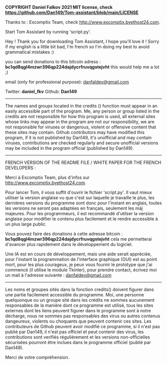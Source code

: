 **COPYRIGHT Daniel Falkov 2021 MIT license, check https://github.com/Dan149/Tom-assistant/blob/main/LICENSE**

Thanks to : Excomptix Team, check http://www.excomptix.byethost24.com.

Start Tom Assistant by running 'script.py'.

Hey ! 
Thank you for downloading Tom Assistant, I hope you'll love it !
Sorry if my english is a little bit bad, I'm french so I'm doing my best to avoid grammatical mistakes :)

you can send donations to this bitcoin adress : **bc1qd8qgl4mzwr396qp224dajdycrfruvqgstejvht**
this would help me a lot ;)

email (only for professional purpose): danfaldev@gmail.com

Twitter: **daniel_fkv**
Github: **Dan149**

_____________________________________________________________________________
The names and groups located in the credits () function must appear in an easily accessible part of the program.
Me, any person or group listed in the credits are not responsible for how this program is used,
all external sites whose links may appear in the program are not our responsibility,
we are not responsible for viruses or dangerous, violent or offensive content that these sites may contain.
Github contributors may have modified this program, if it is not published by Dan149, it's unofficial and may contain viruses,
contributions are checked regularly and secure unofficial versions may be included in the program official (published by Dan149).
_____________________________________________________________________________

FRENCH VERSION OF THE README FILE / WHITE PAPER FOR THE FRENCH DEVELOPERS :

Merci à Excomptix Team, plus d'infos sur http://www.excomptix.byethost24.com.

Pour lancer Tom, il vous suffit d'ouvrir le fichier 'script.py'.
Il vaut mieux utiliser la version anglaise vu que c'est sur laquelle je travaille le plus,
les dernières versions du programme sont donc pour l'instant en anglais, toutes les versions ne seront pas adaptées
en français, seulement les màj majeures. Pour les programmeurs, il est recommandé d'utilser la version anglaise pour modifier
le contenu plus facilement et le rendre accessible à un plus large public.

Vous pouvez faire des donations à cette adresse bitcoin : **bc1qd8qgl4mzwr396qp224dajdycrfruvqgstejvht**
cela me permetterai d'avancer plus rapidement dans le développement du logiciel.

Une IA est en cours de développement, mais une aide serait appréciée, pour l'instant la programmation de l'interface graphique (GUI) est
au point mort, pour les plus courageux, je peux vous fournir le prototype que j'ai commencé (il utilise le module Tkinter), pour prendre contact,
écrivez moi un mail à l'adresse suivante : danfaldev@gmail.com

_____________________________________________________________________________

  Les noms et groupes sités dans la fonction credits() doivent figurer dans une partie facilement accessible du programme.
Moi, une personne quelquonque ou un groupe sité dans les crédits ne sommes aucunement responsables de la manière dont ce programme est utilisé,
tous les sites externes dont les liens peuvent figurer dans le programme sont à notre décharge,
nous ne sommes pas responsables des virus ou autres contenus dangeureux, violents ou choquants que peuvent contenir ces sites.
Les contributeurs de Github peuvent avoir modifié ce programme, si il n'est pas publié par Dan149, il n'est pas officiel et peut contenir des virus, les contributions sont verifiés régulièrement et les versions non-officielles sécurisées pourront être inclues dans le programme officiel (publié par Dan149).

Merci de votre compréhension.
